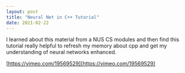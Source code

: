 ```yaml
---
layout: post
title: "Neural Net in C++ Tutorial"
date: 2021-02-22
---
```


I learned about this material from a NUS CS modules and then find this tutorial really helpful to refresh my memory about cpp and get my understanding of neural networks enhanced. 

[https://vimeo.com/19569529](https://vimeo.com/19569529)

